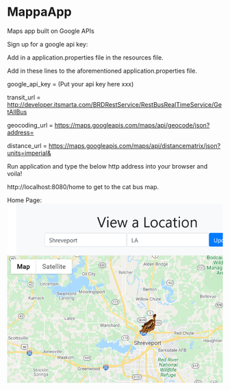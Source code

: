 # MappaApp
 Maps app built on Google APIs
 
Sign up for a google api key:

Add in a  application.properties file in the resources file.

Add in these lines to the aforementioned application.properties file.

google_api_key = (Put your api key here xxx)

transit_url = http://developer.itsmarta.com/BRDRestService/RestBusRealTimeService/GetAllBus

geocoding_url = https://maps.googleapis.com/maps/api/geocode/json?address=

distance_url = https://maps.googleapis.com/maps/api/distancematrix/json?units=imperial&

Run application and type the below http address into your browser and voila!

http://localhost:8080/home to get to the cat bus map.


Home Page:
![index.html](https://github.com/jadedragon21/MappaApp/blob/main/src/main/resources/static/Screenshot_2021-03-08%20Maps.png)

